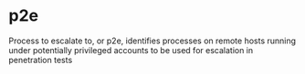 p2e
===

Process to escalate to, or p2e, identifies processes on remote hosts running under potentially privileged accounts to be used for escalation in penetration tests
